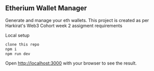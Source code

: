 ## Etherium Wallet Manager

Generate and manage your eth wallets.
This project is created as per Harkirat's Web3 Cohort week 2 assigment requirements

Local setup
```bash
clone this repo
npm i
npm run dev
```

Open [http://localhost:3000](http://localhost:3000) with your browser to see the result.


